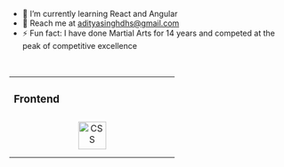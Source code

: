 
<!--
**aditya-singh-2002/aditya-singh-2002** is a ✨ _special_ ✨ repository because its `README.md` (this file) appears on your GitHub profile. -->

- 🌱 I’m currently learning React and Angular
- 📧 Reach me at [adityasinghdhs@gmail.com](mailto:adityasinghdhs@gmail.com)
- ⚡ Fun fact: I have done Martial Arts for 14 years and competed at the peak of competitive excellence

<br>
<table><tr><td valign="top" width="33%">

### Frontend
<div align="center">
<img style="margin: 10px" src="https://upload.wikimedia.org/wikipedia/commons/d/d5/CSS3_logo_and_wordmark.svg" alt="CSS" height="50" />
